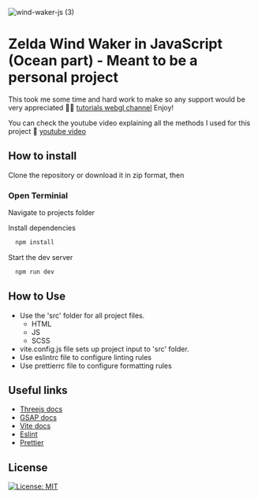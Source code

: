 
![wind-waker-js (3)](https://github.com/Robpayot/zelda-project-public/assets/5593293/0353b1c6-8834-42c0-a01d-93222625ad2a)


# Zelda Wind Waker in JavaScript (Ocean part) - Meant to be a personal project

This took me some time and hard work to make so any support would be very appreciated 🙏🏻 [tutorials webgl channel](https://www.patreon.com/user?u=50160165)
Enjoy!

You can check the youtube video explaining all the methods I used for this project 👀 [youtube video](https://youtu.be/IyAOCwUWkNE)

## How to install

Clone the repository or download it in zip format, then

### Open Terminial

Navigate to projects folder

Install dependencies

```bash
  npm install
```

Start the dev server

```bash
  npm run dev
```

## How to Use

-   Use the 'src' folder for all project files.
    -   HTML
    -   JS
    -   SCSS
-   vite.config.js file sets up project input to 'src' folder.
-   Use eslintrc file to configure linting rules
-   Use prettierrc file to configure formatting rules

## Useful links
- [Threejs docs](https://threejs.org/docs/index.html#manual/en/introduction/Creating-a-scene)
- [GSAP docs](https://greensock.com/docs/)
- [Vite docs](https://vitejs.dev/config/)
- [Eslint](https://eslint.org/)
- [Prettier](https://prettier.io/)

## License

[![License: MIT](https://img.shields.io/badge/License-MIT-yellow.svg)](https://opensource.org/licenses/MIT)

